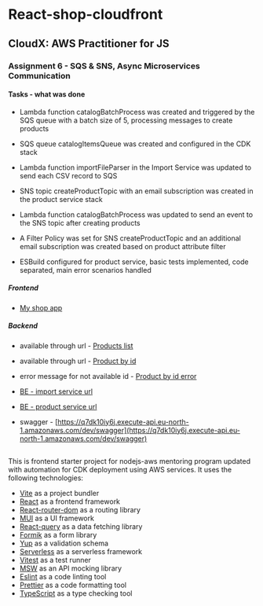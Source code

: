 # React-shop-cloudfront

## CloudX: AWS Practitioner for JS

### Assignment 6 - SQS & SNS, Async Microservices Communication

#### Tasks - what was done

- Lambda function catalogBatchProcess was created and triggered by the SQS queue with a batch size of 5, processing messages to create products
- SQS queue catalogItemsQueue was created and configured in the CDK stack
- Lambda function importFileParser in the Import Service was updated to send each CSV record to SQS
- SNS topic createProductTopic with an email subscription was created in the product service stack
- Lambda function catalogBatchProcess was updated to send an event to the SNS topic after creating products
- A Filter Policy was set for SNS createProductTopic and an additional email subscription was created based on product attribute filter

- ESBuild configured for product service, basic tests implemented, code separated, main error scenarios handled

##### Frontend

- [My shop app](https://dfdplm1nzmulx.cloudfront.net)

##### Backend

- available through url - [Products list](https://q7dk10iy6j.execute-api.eu-north-1.amazonaws.com/dev/products)

- available through url - [Product by id](https://q7dk10iy6j.execute-api.eu-north-1.amazonaws.com/dev/products/90ae4c4a-7837-4da4-9581-395b66762ed3)
- error message for not available id - [Product by id error](https://q7dk10iy6j.execute-api.eu-north-1.amazonaws.com/dev/products/99)

- [BE - import service url](https://hzj9gaq0d7.execute-api.eu-north-1.amazonaws.com/dev/)
- [BE - product service url](https://q7dk10iy6j.execute-api.eu-north-1.amazonaws.com/dev/)

- swagger - [https://q7dk10iy6j.execute-api.eu-north-1.amazonaws.com/dev/swagger](https://q7dk10iy6j.execute-api.eu-north-1.amazonaws.com/dev/swagger)

##

This is frontend starter project for nodejs-aws mentoring program updated with automation for CDK deployment using AWS services. It uses the following technologies:

- [Vite](https://vitejs.dev/) as a project bundler
- [React](https://beta.reactjs.org/) as a frontend framework
- [React-router-dom](https://reactrouterdotcom.fly.dev/) as a routing library
- [MUI](https://mui.com/) as a UI framework
- [React-query](https://react-query-v3.tanstack.com/) as a data fetching library
- [Formik](https://formik.org/) as a form library
- [Yup](https://github.com/jquense/yup) as a validation schema
- [Serverless](https://serverless.com/) as a serverless framework
- [Vitest](https://vitest.dev/) as a test runner
- [MSW](https://mswjs.io/) as an API mocking library
- [Eslint](https://eslint.org/) as a code linting tool
- [Prettier](https://prettier.io/) as a code formatting tool
- [TypeScript](https://www.typescriptlang.org/) as a type checking tool
